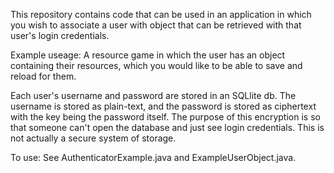 This repository contains code that can be used in an application in which you wish to associate a user with object that can be retrieved with that user's login credentials.

Example useage: A resource game in which the user has an object containing their resources, which you would like to be able to save and reload for them.

Each user's username and password are stored in an SQLlite db. The username is stored as plain-text, and the password is stored as ciphertext with the key being the password itself. The purpose of this encryption is so that someone can't open the database and just see login credentials. This is not actually a secure system of storage. 

To use: See AuthenticatorExample.java and ExampleUserObject.java. 




